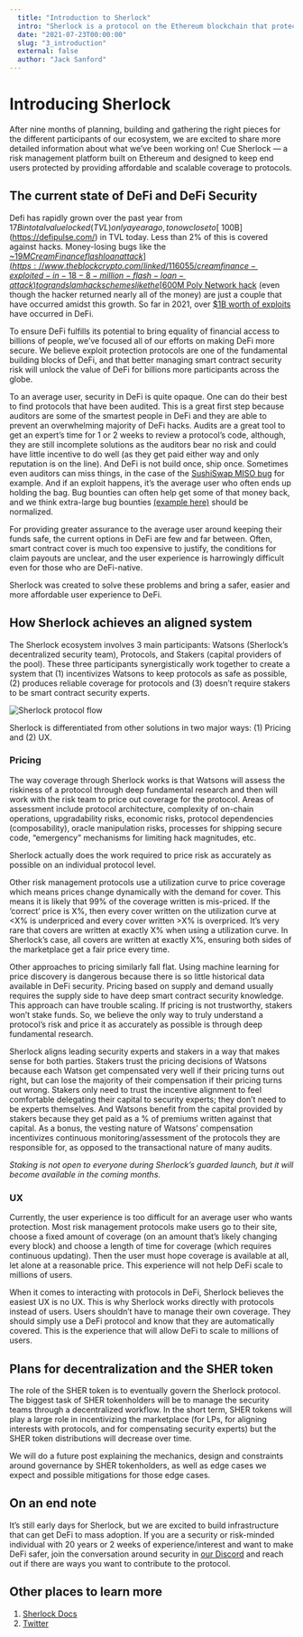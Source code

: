 ```yaml
---
  title: "Introduction to Sherlock"
  intro: "Sherlock is a protocol on the Ethereum blockchain that protects Decentralized Finance (DeFi) users from exploits with proprietary security analysis and protocol-level coverage."
  date: "2021-07-23T00:00:00"
  slug: "3_introduction"
  external: false
  author: "Jack Sanford"
---
```


# Introducing Sherlock

After nine months of planning, building and gathering the right pieces for the different participants of our ecosystem, we are excited to share more detailed information about what we’ve been working on! Cue Sherlock — a risk management platform built on Ethereum and designed to keep end users protected by providing affordable and scalable coverage to protocols.

## The current state of DeFi and DeFi Security

Defi has rapidly grown over the past year from $17B in total value locked (TVL) only a year ago, to now close to [~$100B](https://defipulse.com/) in TVL today. Less than 2% of this is covered against hacks. Money-losing bugs like the [~$19M Cream Finance flash loan attack](https://www.theblockcrypto.com/linked/116055/creamfinance-exploited-in-18-8-million-flash-loan-attack) to grand slam hack schemes like the [$600M Poly Network hack](https://www.rekt.news/polynetwork-rekt/) (even though the hacker returned nearly all of the money) are just a couple that have occurred amidst this growth. So far in 2021, over [$1B worth of exploits](https://www.rekt.news/leaderboard/) have occurred in DeFi.

To ensure DeFi fulfills its potential to bring equality of financial access to billions of people, we’ve focused all of our efforts on making DeFi more secure. We believe exploit protection protocols are one of the fundamental building blocks of DeFi, and that better managing smart contract security risk will unlock the value of DeFi for billions more participants across the globe.

To an average user, security in DeFi is quite opaque. One can do their best to find protocols that have been audited. This is a great first step because auditors are some of the smartest people in DeFi and they are able to prevent an overwhelming majority of DeFi hacks. Audits are a great tool to get an expert’s time for 1 or 2 weeks to review a protocol’s code, although, they are still incomplete solutions as the auditors bear no risk and could have little incentive to do well (as they get paid either way and only reputation is on the line). And DeFi is not build once, ship once. Sometimes even auditors can miss things, in the case of the [SushiSwap MISO bug](https://www.paradigm.xyz/2021/08/two-rights-might-make-a-wrong/) for example. And if an exploit happens, it’s the average user who often ends up holding the bag. Bug bounties can often help get some of that money back, and we think extra-large bug bounties [(example here)](https://etherscan.io/tx/0x92d4c6643648cb6fc4aff8e740157f49bcb201e4f170c1f9ff46947214658773) should be normalized.

For providing greater assurance to the average user around keeping their funds safe, the current options in DeFi are few and far between. Often, smart contract cover is much too expensive to justify, the conditions for claim payouts are unclear, and the user experience is harrowingly difficult even for those who are DeFi-native.

Sherlock was created to solve these problems and bring a safer, easier and more affordable user experience to DeFi.


## How Sherlock achieves an aligned system

The Sherlock ecosystem involves 3 main participants: Watsons (Sherlock’s decentralized security team), Protocols, and Stakers (capital providers of the pool). These three participants synergistically work together to create a system that (1) incentivizes Watsons to keep protocols as safe as possible, (2) produces reliable coverage for protocols and (3) doesn’t require stakers to be smart contract security experts.

![Sherlock protocol flow](../../img/blog/3_introduction/flowchart.jpeg "Sherlock protocol flow")

Sherlock is differentiated from other solutions in two major ways: (1) Pricing and (2) UX.

### Pricing

The way coverage through Sherlock works is that Watsons will assess the riskiness of a protocol through deep fundamental research and then will work with the risk team to price out coverage for the protocol. Areas of assessment include protocol architecture, complexity of on-chain operations, upgradability risks, economic risks, protocol dependencies (composability), oracle manipulation risks, processes for shipping secure code, “emergency” mechanisms for limiting hack magnitudes, etc.

Sherlock actually does the work required to price risk as accurately as possible on an individual protocol level.

Other risk management protocols use a utilization curve to price coverage which means prices change dynamically with the demand for cover. This means it is likely that 99% of the coverage written is mis-priced. If the ‘correct’ price is X%, then every cover written on the utilization curve at <X% is underpriced and every cover written >X% is overpriced. It’s very rare that covers are written at exactly X% when using a utilization curve. In Sherlock’s case, all covers are written at exactly X%, ensuring both sides of the marketplace get a fair price every time.

Other approaches to pricing similarly fall flat. Using machine learning for price discovery is dangerous because there is so little historical data available in DeFi security. Pricing based on supply and demand usually requires the supply side to have deep smart contract security knowledge. This approach can have trouble scaling. If pricing is not trustworthy, stakers won’t stake funds. So, we believe the only way to truly understand a protocol’s risk and price it as accurately as possible is through deep fundamental research.

Sherlock aligns leading security experts and stakers in a way that makes sense for both parties. Stakers trust the pricing decisions of Watsons because each Watson get compensated very well if their pricing turns out right, but can lose the majority of their compensation if their pricing turns out wrong. Stakers only need to trust the incentive alignment to feel comfortable delegating their capital to security experts; they don’t need to be experts themselves. And Watsons benefit from the capital provided by stakers because they get paid as a % of premiums written against that capital. As a bonus, the vesting nature of Watsons’ compensation incentivizes continuous monitoring/assessment of the protocols they are responsible for, as opposed to the transactional nature of many audits.

_Staking is not open to everyone during Sherlock’s guarded launch, but it will become available in the coming months._

### UX

Currently, the user experience is too difficult for an average user who wants protection. Most risk management protocols make users go to their site, choose a fixed amount of coverage (on an amount that’s likely changing every block) and choose a length of time for coverage (which requires continuous updating). Then the user must hope coverage is available at all, let alone at a reasonable price. This experience will not help DeFi scale to millions of users.

When it comes to interacting with protocols in DeFi, Sherlock believes the easiest UX is no UX. This is why Sherlock works directly with protocols instead of users. Users shouldn’t have to manage their own coverage. They should simply use a DeFi protocol and know that they are automatically covered. This is the experience that will allow DeFi to scale to millions of users.

## Plans for decentralization and the SHER token

The role of the SHER token is to eventually govern the Sherlock protocol. The biggest task of SHER tokenholders will be to manage the security teams through a decentralized workflow. In the short term, SHER tokens will play a large role in incentivizing the marketplace (for LPs, for aligning interests with protocols, and for compensating security experts) but the SHER token distributions will decrease over time.

We will do a future post explaining the mechanics, design and constraints around governance by SHER tokenholders, as well as edge cases we expect and possible mitigations for those edge cases.

## On an end note

It’s still early days for Sherlock, but we are excited to build infrastructure that can get DeFi to mass adoption. If you are a security or risk-minded individual with 20 years or 2 weeks of experience/interest and want to make DeFi safer, join the conversation around security in [our Discord](https://discord.com/invite/rmKm8n93) and reach out if there are ways you want to contribute to the protocol.

## Other places to learn more

1. [Sherlock Docs](https://docs.sherlock.xyz/)
2. [Twitter](https://twitter.com/Sherlock_DeFi)


